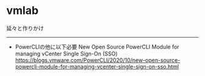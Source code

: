 # vmlab
延々と作りかけ

***

+ PowerCLIの他に以下必要
  New Open Source PowerCLI Module for managing vCenter Single Sign-On (SSO)
  https://blogs.vmware.com/PowerCLI/2020/10/new-open-source-powercli-module-for-managing-vcenter-single-sign-on-sso.html
